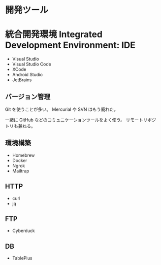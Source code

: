 # 開発ツール

# 統合開発環境 Integrated Development Environment: IDE

-   Visual Studio
-   Visual Studio Code
-   XCode
-   Android Studio
-   JetBrains

## バージョン管理

Git を使うことが多い。
Mercurial や SVN はもう廃れた。

一緒に GitHub などのコミュニケーションツールをよく使う。
リモートリポジトリも兼ねる。

## 環境構築

-   Homebrew
-   Docker
-   Ngrok
-   Mailtrap

## HTTP

-   curl
-   jq

## FTP

-   Cyberduck

## DB

-   TablePlus
